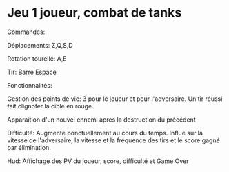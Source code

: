 # Jeu 1 joueur, combat de tanks

Commandes:

Déplacements: Z,Q,S,D

Rotation tourelle: A,E

Tir: Barre Espace


Fonctionnalités:

Gestion des points de vie: 3 pour le joueur et pour l'adversaire. Un tir réussi fait clignoter la cible en rouge.

Apparaition d'un nouvel ennemi après la destruction du précédent

Difficulté: Augmente ponctuellement au cours du temps. Influe sur la vitesse de l'adversaire, la vitesse et la fréquence des tirs et le score gagné par élimination.

Hud: Affichage des PV du joueur, score, difficulté et Game Over

